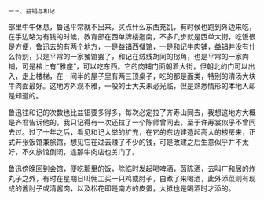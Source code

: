     一三、益锠与和记 

   部里中午休息，鲁迅平常就不出来，买点什么东西充饥，有时候也跑到外边来吃，在手边略为有钱的时候，教育部在西单牌楼迤南，不多几步就是西单大街，吃饭很是方便，鲁迅去的有两个地方，一是益锠西餐馆，一是和记牛肉铺，益锠并没有什么特别，只是平常的一家餐馆罢了，和记在绒线胡同的拐角，也是平常的一家肉铺，可是楼上有“雅座”，可以吃东西。它的肉铺门面朝着大街，但朝北的门可以出入，走上楼梯，在一间半的屋子里有两三顶桌子，吃的都是面类，特别的清汤大块牛肉面最好。这地方外观不雅，一般的士大夫未必光临，但是熟悉情形的本地人却是知道的。

   鲁迅往和记的次数也比益锠要多得多，每次必定拉了齐寿山同去，我想这地方大概是齐君告诉他的，我只记得有一次还拉了一个陈师曾同去，至于许寿裳似乎不曾同去过。过了十年之后，看见和记大举的扩充，在它的东边建造起高大的楼房来，正式开张饭馆兼旅馆，想见它在过去赚了不少的钱，可是改建之后生意似乎并不太好，不久旅馆倒闭，连那牛肉店也关门了。

   鲁迅傍晚回到会馆，便吃那里的饭，除临时发起喝啤酒，茵陈酒，去叫广和居的炸丸子之外，有时在星期日叫佣工买一只鸡或肘子，白煮了来喝酒，此外添菜则有现成的酱肘子或清酱肉，以及松花即是南方的皮蛋，大抵也是喝酒时才添的。

